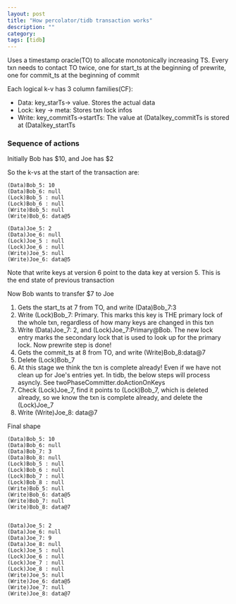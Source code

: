 ```yaml
---
layout: post
title: "How percolator/tidb transaction works"
description: ""
category: 
tags: [tidb]
---
```


Uses a timestamp oracle(TO) to allocate monotonically increasing TS. Every txn needs to contact TO twice, one for start_ts at the beginning of prewrite, one for commit_ts at the beginning of commit

Each logical k-v has 3 column families(CF):
* Data: key_starTs-> value. Stores the actual data
* Lock: key -> meta: Stores txn lock infos
* Write: key_commitTs->startTs: The value at (Data)key_commitTs is stored at (Data)key_startTs

### Sequence of actions

Initially Bob has $10, and Joe has $2

So the k-vs at the start of the transaction are:

```
(Data)Bob_5: 10
(Data)Bob_6: null
(Lock)Bob_5 : null
(Lock)Bob_6 : null
(Write)Bob_5: null
(Write)Bob_6: data@5

(Data)Joe_5: 2
(Data)Joe_6: null
(Lock)Joe_5 : null
(Lock)Joe_6 : null
(Write)Joe_5: null
(Write)Joe_6: data@5
```

Note that write keys at version 6 point to the data key at version 5. This is the end state of previous transaction

Now Bob wants to transfer $7 to Joe
1. Gets the start_ts at 7 from TO, and write (Data)Bob_7:3 
2. Write (Lock)Bob_7: Primary. This marks this key is THE primary lock of the whole txn, regardless of how many keys are changed in this txn 
3. Write (Data)Joe_7: 2, and (Lock)Joe_7:Primary@Bob. The new lock entry marks the secondary lock that is used to look up for the primary lock. Now prewrite step is done!
4. Gets the commit_ts at 8 from TO, and write (Write)Bob_8:data@7
5. Delete (Lock)Bob_7
6. At this stage we think the txn is complete already! Even if we have not clean up for Joe's entries yet. In tidb, the below steps will process asyncly. See twoPhaseCommitter.doActionOnKeys
7. Check (Lock)Joe_7, find it points to (Lock)Bob_7, which is deleted already, so we know the txn is complete already, and delete the (Lock)Joe_7
8. Write (Write)Joe_8: data@7


Final shape

```
(Data)Bob_5: 10
(Data)Bob_6: null
(Data)Bob_7: 3
(Data)Bob_8: null
(Lock)Bob_5 : null
(Lock)Bob_6 : null
(Lock)Bob_7 : null
(Lock)Bob_8 : null
(Write)Bob_5: null
(Write)Bob_6: data@5
(Write)Bob_7: null
(Write)Bob_8: data@7


(Data)Joe_5: 2
(Data)Joe_6: null
(Data)Joe_7: 9
(Data)Joe_8: null
(Lock)Joe_5 : null
(Lock)Joe_6 : null
(Lock)Joe_7 : null
(Lock)Joe_8 : null
(Write)Joe_5: null
(Write)Joe_6: data@5
(Write)Joe_7: null
(Write)Joe_8: data@7
```



